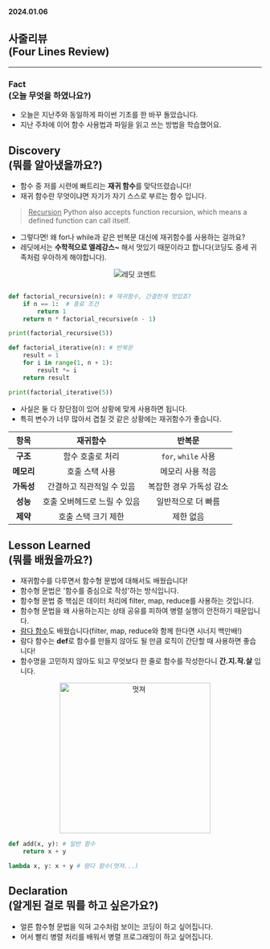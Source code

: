 **2024.01.06**
## 사줄리뷰<br>(Four Lines Review)</br>
---
### Fact<br>(오늘 무엇을 하였나요?)</br>
- 오늘은 지난주와 동일하게 파이썬 기초를 한 바꾸 돌았습니다.
- 지난 주차에 이어 함수 사용법과 파일을 읽고 쓰는 방법을 학습했어요.

## Discovery<br>(뭐를 알아냈을까요?)</br>
- 함수 중 저를 시련에 빠트리는 **재귀 함수**를 맞닥뜨렸습니다!
- 재귀 함수란 무엇이냐면 자기가 자기 스스로 부르는 함수 입니다.

> <u>Recursion</u>
> Python also accepts function recursion, which means a defined function can call itself.
 - 그렇다면! 왜 for나 while과 같은 반복문 대신에 재귀함수를 사용하는 걸까요?
 - 레딧에서는 **수학적으로 엘레강스~** 해서 멋있기 때문이라고 합니다(코딩도 중세 귀족처럼 우아하게 해야합니다).

<figure style="text-align: center;">
    <img src="https://github.com/user-attachments/assets/52edb736-2c3b-440a-9148-d9dc6745305e" alt="레딧 코멘트">
</figure>

~~~python

def factorial_recursive(n): # 재귀함수, 간결한게 멋있죠?
    if n == 1:  # 종료 조건
        return 1
    return n * factorial_recursive(n - 1)

print(factorial_recursive(5))

def factorial_iterative(n): # 반복문
    result = 1
    for i in range(1, n + 1):
        result *= i
    return result

print(factorial_iterative(5))  
~~~

- 사실은 둘 다 장단점이 있어 상황에 맞게 사용하면 됩니다.
- 특히 변수가 너무 많아서 겹칠 것 같은 상황에는 재귀함수가 좋습니다.

| **항목**       | **재귀함수**                 | **반복문**            |
|:--------------:|:----------------------------:|:---------------------:|
| **구조**       | 함수 호출로 처리            | `for`, `while` 사용  |
| **메모리**     | 호출 스택 사용              | 메모리 사용 적음      |
| **가독성**     | 간결하고 직관적일 수 있음    | 복잡한 경우 가독성 감소 |
| **성능**       | 호출 오버헤드로 느릴 수 있음 | 일반적으로 더 빠름    |
| **제약**       | 호출 스택 크기 제한          | 제한 없음             |


## Lesson Learned<br>(뭐를 배웠을까요?)</br>
- 재귀함수를 다루면서 함수형 문법에 대해서도 배웠습니다!
- 함수형 문법은 '함수를 중심으로 작성'하는 방식입니다.
- 함수형 문법 중 핵심은 데이터 처리에 filter, map, reduce를 사용하는 것입니다.
- 함수형 문법을 왜 사용하는지는 상태 공유를 피하여 병렬 실행이 안전하기 때문입니다.
- <u>람다 함수</u>도 배웠습니다(filter, map, reduce와 함께 한다면 시너지 백만배!)
- 람다 함수는 **def**로 함수를 만들지 않아도 될 만큼 로직이 간단할 때 사용하면 좋습니다!
- 함수명을 고민하지 않아도 되고 무엇보다 한 줄로 함수를 작성한다니 **간.지.작.살** 입니다.
<figure style='text-align: center;'>
    <img src = 'https://github.com/user-attachments/assets/b686c822-6cb9-47ea-a1a8-12e673024d93' alt='멋져' width='300'>
</figure>

~~~python
def add(x, y): # 일반 함수
    return x + y

lambda x, y: x + y # 람다 함수(멋져...)
~~~
## Declaration<br>(알게된 걸로 뭐를 하고 싶은가요?)</br>
- 얼른 함수형 문법을 익혀 고수처럼 보이는 코딩이 하고 싶어집니다.
- 어서 빨리 병렬 처리를 배워서 병렬 프로그래밍이 하고 싶어집니다.